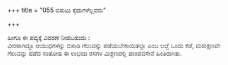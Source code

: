 +++
title = "055 ಬಿಸುಟು ಕೈದುಗಳೆಲ್ಲವನು"

+++

ಹೀಗೂ ಈ ಪದ್ಯಕ್ಕೆ ವಿವರಣೆ ನೀಡಬಹುದು :   
ವೀರರಾಗಿದ್ದೂ ಆಯುಧಗಳನ್ನು ಬಿಸಾಡಿ ಗೆಲುವನ್ನು ಪಡೆಯಬೇಕಾಯಿತಲ್ಲಾ ಎಂಬ ಲಜ್ಜೆ ಒಂದು ಕಡೆ, ಮರುಕ್ಷಣವೇ ಗೆಲುವನ್ನು ಪಡೆದ ಸಂತೋಷ ಈ ಉಭಯ ರಸಗಳ ಮಿಶ್ರಣದಲ್ಲಿ ಪಾಂಡವಸೇನೆ ಹಿಂತಿರುಗಿತು.